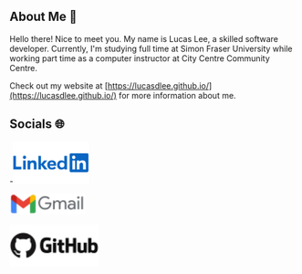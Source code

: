 ## About Me :wave:

Hello there! Nice to meet you. My name is Lucas Lee, a skilled software developer. Currently, I'm studying full time at Simon Fraser University while working part time as a computer instructor at City Centre Community Centre.

Check out my website at [https://lucasdlee.github.io/](https://lucasdlee.github.io/) for more information about me.

## Socials :globe_with_meridians:

-[![linkedin](linkedin.png)](https://www.linkedin.com/in/lucas-lee-7b0bb3201/)

[![gmail](gmail.png)](mailto:lucasdlee23@gmail.com)

[![github](github.png)](https://github.com/LucasDLee)
